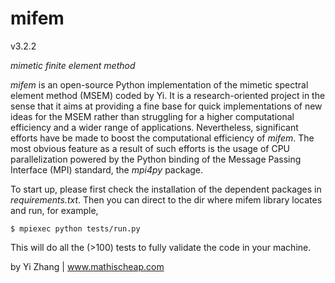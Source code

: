 # mifem

v3.2.2

*mimetic finite element method*

*mifem* is an open-source Python implementation of the mimetic spectral element method
(MSEM) coded by Yi. It is a research-oriented project in the sense that it aims at providing a fine base for quick
implementations of new ideas for the MSEM rather than struggling for a higher computational efficiency and a wider range of 
applications.
Nevertheless, significant efforts have be made to boost the computational efficiency of *mifem*.
The most obvious feature as a result of such efforts is the usage of CPU parallelization powered by the Python binding of the
Message Passing Interface (MPI) standard, the *mpi4py* package.


To start up, please first check the installation of the dependent packages in *requirements.txt*. 
Then you can direct to the dir where mifem library locates and run, for example,
```
$ mpiexec python tests/run.py
```
This will do all the (>100) tests to fully validate the code in your machine.

by Yi Zhang | www.mathischeap.com
